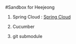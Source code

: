 #Sandbox for Heejeong

1. Spring Cloud : [Spring Cloud](./notes/Spring_Cloud_Consul.md)

2. Cucumber

3. git submodule 